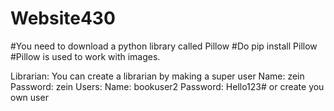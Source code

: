 # Website430

#You need to download a python library called Pillow
#Do pip install Pillow 
#Pillow is used to work with images.

Librarian: You can create a librarian by making a super user
Name: zein
Password: zein
Users:
Name: bookuser2
Password: Hello123#
or create you own user
